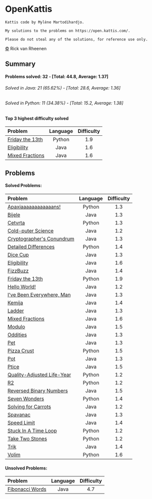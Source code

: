 # OpenKattis
	Kattis code by Mylène Martodihardjo.

	My solutions to the problems on https://open.kattis.com/.

	Please do not steal any of the solutions, for reference use only.

[&copy;](https://github.com/rvrheenen/OpenKattis/blob/master/license.txt) Rick van Rheenen
## Summary
#### Problems solved: 32 - [Total: 44.8, Average: 1.37]
###### Solved in Java: 21 (65.62%) - [Total: 28.6, Average: 1.36]
###### Solved in Python: 11 (34.38%) - [Total: 15.2, Average: 1.38]
#### Top 3 highest difficulty solved
| Problem | Language | Difficulty |
| :--- | :---: | :---: |
| [Friday the 13th ](https://open.kattis.com/problems/friday) | Python | 1.9 |
| [Eligibility ](https://open.kattis.com/problems/eligibility) | Java | 1.6 |
| [Mixed Fractions ](https://open.kattis.com/problems/mixedfractions) | Java | 1.6 |

## Problems
#### Solved Problems:
| Problem | Language | Difficulty |
| :--- | :---: | :---: |
| [Apaxiaaaaaaaaaaaans! ](https://open.kattis.com/problems/apaxiaaans) | Python | 1.3 |
| [Bijele ](https://open.kattis.com/problems/bijele) | Java | 1.3 |
| [Cetvrta ](https://open.kattis.com/problems/cetvrta) | Python | 1.3 |
| [Cold-puter Science ](https://open.kattis.com/problems/cold) | Java | 1.2 |
| [Cryptographer's Conundrum ](https://open.kattis.com/problems/conundrum) | Java | 1.3 |
| [Detailed Differences ](https://open.kattis.com/problems/detaileddifferences) | Python | 1.4 |
| [Dice Cup ](https://open.kattis.com/problems/dicecup) | Java | 1.3 |
| [Eligibility ](https://open.kattis.com/problems/eligibility) | Java | 1.6 |
| [FizzBuzz ](https://open.kattis.com/problems/fizzbuzz) | Java | 1.4 |
| [Friday the 13th ](https://open.kattis.com/problems/friday) | Python | 1.9 |
| [Hello World! ](https://open.kattis.com/problems/hello) | Java | 1.2 |
| [I've Been Everywhere, Man ](https://open.kattis.com/problems/everywhere) | Java | 1.3 |
| [Kemija ](https://open.kattis.com/problems/kemija08) | Java | 1.4 |
| [Ladder ](https://open.kattis.com/problems/ladder) | Java | 1.3 |
| [Mixed Fractions ](https://open.kattis.com/problems/mixedfractions) | Java | 1.6 |
| [Modulo ](https://open.kattis.com/problems/modulo) | Java | 1.5 |
| [Oddities ](https://open.kattis.com/problems/oddities) | Java | 1.3 |
| [Pet ](https://open.kattis.com/problems/pet) | Java | 1.3 |
| [Pizza Crust ](https://open.kattis.com/problems/pizza2) | Python | 1.5 |
| [Pot ](https://open.kattis.com/problems/pot) | Java | 1.3 |
| [Ptice ](https://open.kattis.com/problems/ptice) | Java | 1.5 |
| [Quality-Adjusted Life-Year ](https://open.kattis.com/problems/qaly) | Python | 1.2 |
| [R2 ](https://open.kattis.com/problems/r2) | Python | 1.2 |
| [Reversed Binary Numbers ](https://open.kattis.com/problems/reversebinary) | Java | 1.5 |
| [Seven Wonders ](https://open.kattis.com/problems/sevenwonders) | Python | 1.4 |
| [Solving for Carrots ](https://open.kattis.com/problems/carrots) | Java | 1.2 |
| [Spavanac ](https://open.kattis.com/problems/spavanac) | Java | 1.3 |
| [Speed Limit ](https://open.kattis.com/problems/speedlimit) | Java | 1.4 |
| [Stuck In A Time Loop ](https://open.kattis.com/problems/timeloop) | Python | 1.2 |
| [Take Two Stones ](https://open.kattis.com/problems/twostones) | Python | 1.2 |
| [Trik ](https://open.kattis.com/problems/trik) | Java | 1.4 |
| [Volim ](https://open.kattis.com/problems/volim) | Python | 1.6 |

#### Unsolved Problems:
| Problem | Language | Difficulty |
| :--- | :---: | :---: |
| [Fibonacci Words ](https://open.kattis.com/problems/fibonacci) | Java | 4.7 |

